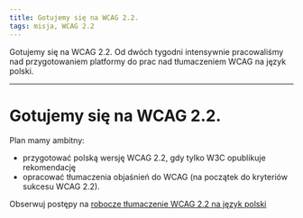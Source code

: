 ```yaml
---
title: Gotujemy się na WCAG 2.2.
tags: misja, WCAG 2.2
---
```


Gotujemy się na WCAG 2.2. Od dwóch tygodni intensywnie pracowaliśmy nad przygotowaniem platformy do prac nad tłumaczeniem WCAG na język polski. 

<!--more-->

---
# Gotujemy się na WCAG 2.2.

Plan mamy ambitny:
  - przygotować polską wersję WCAG 2.2, gdy tylko W3C opublikuje rekomendację
  - opracować tłumaczenia objaśnień do WCAG (na początek do kryteriów sukcesu WCAG 2.2).

Obserwuj postępy na [robocze tłumaczenie WCAG 2.2 na język polski](https://wcag.irdpl.pl/guidelines/22/ )


